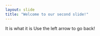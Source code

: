 ```yaml
---
layout: slide
title: "Welcome to our second slide!"
---
```

It is what it is 
Use the left arrow to go back!
